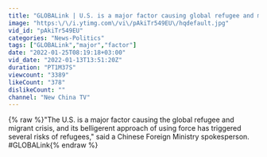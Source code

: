 ```yaml
---
title: "GLOBALink | U.S. is a major factor causing global refugee and migrant crisis: spokesperson"
image: "https:\/\/i.ytimg.com\/vi\/pAkiTr549EU\/hqdefault.jpg"
vid_id: "pAkiTr549EU"
categories: "News-Politics"
tags: ["GLOBALink","major","factor"]
date: "2022-01-25T08:19:18+03:00"
vid_date: "2022-01-13T13:51:20Z"
duration: "PT1M37S"
viewcount: "3389"
likeCount: "378"
dislikeCount: ""
channel: "New China TV"
---
```

{% raw %}&quot;The U.S. is a major factor causing the global refugee and migrant crisis, and its belligerent approach of using force has triggered several risks of refugees,&quot; said a Chinese Foreign Ministry spokesperson. #GLOBALink{% endraw %}
